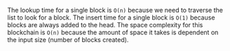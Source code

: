 The lookup time for a single block is `O(n)` because we need to traverse the list to look for a block.
The insert time for a single block is `O(1)` because blocks are always added to the head.
The space complexity for this blockchain is `O(n)` because the amount of space it takes is dependent on the input size (number of blocks created).
